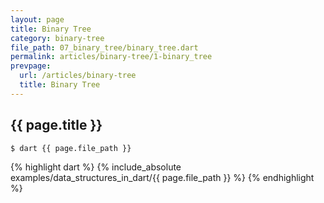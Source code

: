```yaml
---
layout: page
title: Binary Tree
category: binary-tree
file_path: 07_binary_tree/binary_tree.dart
permalink: articles/binary-tree/1-binary_tree
prevpage:
  url: /articles/binary-tree
  title: Binary Tree
---
```


## {{ page.title }}

```terminal
$ dart {{ page.file_path }}
```      


{% highlight dart %}
{% include_absolute examples/data_structures_in_dart/{{ page.file_path }} %}
{% endhighlight %}      
